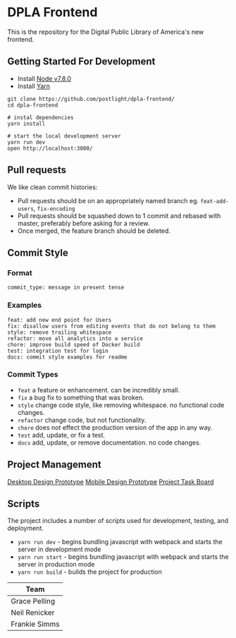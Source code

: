 # DPLA Frontend
This is the repository for the Digital Public Library of America's new frontend.

## Getting Started For Development

- Install [Node v7.8.0](https://nodejs.org/en/)
- Install [Yarn](https://yarnpkg.com/en/docs/install)

```
git clone https://github.com/postlight/dpla-frontend/
cd dpla-frontend

# instal dependencies
yarn install

# start the local development server
yarn run dev
open http://localhost:3000/
```

## Pull requests

We like clean commit histories:

- Pull requests should be on an appropriately named branch eg. `feat-add-users`, `fix-encoding`
- Pull requests should be squashed down to 1 commit and rebased with master, preferably before asking for a review.
- Once merged, the feature branch should be deleted.

## Commit Style

### Format

```
commit_type: message in present tense
```

### Examples

```
feat: add new end point for Users
fix: disallow users from editing events that do not belong to them
style: remove trailing whitespace
refactor: move all analytics into a service
chore: improve build speed of Docker build
test: integration test for login
docs: commit style examples for readme
```

### Commit Types

- `feat` a feature or enhancement. can be incredibly small.
- `fix` a bug fix to something that was broken.
- `style` change code style, like removing whitespace. no functional code changes.
- `refactor` change code, but not functionality.
- `chore` does not effect the production version of the app in any way.
- `test` add, update, or fix a test.
- `docs` add, update, or remove documentation. no code changes.

## Project Management

[Desktop Design Prototype](https://invis.io/3FC6KEGQV)
[Mobile Design Prototype](https://invis.io/VGD6W7ZDQ)
[Project Task Board](https://github.com/postlight/dpla-frontend/projects/1)

## Scripts

The project includes a number of scripts used for development, testing, and deployment.

- `yarn run dev` - begins bundling javascript with webpack and starts the server in development mode
- `yarn run start` - begins bundling javascript with webpack and starts the server in production mode
- `yarn run build` - builds the project for production

| Team        |
| ------------- |
| Grace Pelling |
| Neil Renicker |
| Frankie Simms |
